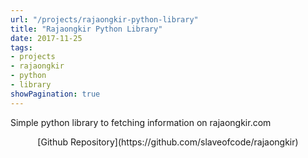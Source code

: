 ```yaml
---
url: "/projects/rajaongkir-python-library"
title: "Rajaongkir Python Library"
date: 2017-11-25
tags:
- projects
- rajaongkir
- python
- library
showPagination: true
---
```


Simple python library to fetching information on rajaongkir.com
<!--more-->

<center>[Github Repository](https://github.com/slaveofcode/rajaongkir)</center>

